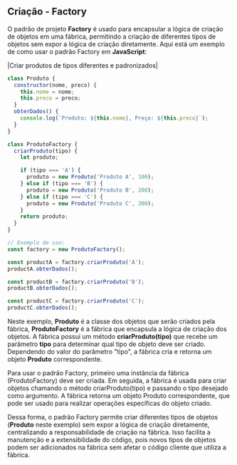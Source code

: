 ## Criação - Factory

O padrão de projeto **Factory** é usado para encapsular a lógica de criação de objetos em uma fábrica, permitindo a criação de diferentes tipos de objetos sem expor a lógica de criação diretamente. Aqui está um exemplo de como usar o padrão Factory em **JavaScript**:

|Criar produtos de tipos diferentes e padronizados|

```javascript
class Produto {
  constructor(nome, preco) {
    this.nome = nome;
    this.preco = preco;
  }
  obterDados() {
    console.log(`Produto: ${this.nome}, Preço: ${this.preco}`);
  }
}

class ProdutoFactory {
  criarProduto(tipo) {
    let produto;

    if (tipo === 'A') {
      produto = new Produto('Produto A', 100);
    } else if (tipo === 'B') {
      produto = new Produto('Produto B', 200);
    } else if (tipo === 'C') {
      produto = new Produto('Produto C', 300);
    }
    return produto;
  }
}

// Exemplo de uso:
const factory = new ProdutoFactory();

const productA = factory.criarProduto('A');
productA.obterDados();

const productB = factory.criarProduto('B');
productB.obterDados();

const productC = factory.criarProduto('C');
productC.obterDados();
```
Neste exemplo, **Produto** é a classe dos objetos que serão criados pela fábrica, **ProdutoFactory** é a fábrica que encapsula a lógica de criação dos objetos. A fábrica possui um método **criarProduto(tipo)** que recebe um parâmetro **tipo** para determinar qual tipo de objeto deve ser criado. Dependendo do valor do parâmetro "tipo", a fábrica cria e retorna um objeto **Produto** correspondente.

Para usar o padrão Factory, primeiro uma instância da fábrica (ProdutoFactory) deve ser criada. Em seguida, a fábrica é usada para criar objetos chamando o método criarProduto(tipo) e passando o tipo desejado como argumento. A fábrica retorna um objeto Produto correspondente, que pode ser usado para realizar operações específicas do objeto criado.

Dessa forma, o padrão Factory permite criar diferentes tipos de objetos (**Produto** neste exemplo) sem expor a lógica de criação diretamente, centralizando a responsabilidade de criação na fábrica. Isso facilita a manutenção e a extensibilidade do código, pois novos tipos de objetos podem ser adicionados na fábrica sem afetar o código cliente que utiliza a fábrica.